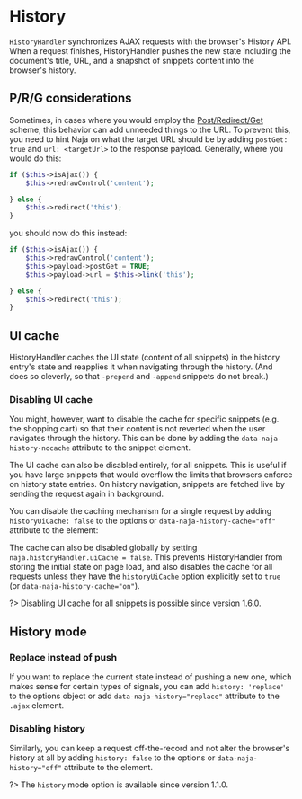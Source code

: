 # History

`HistoryHandler` synchronizes AJAX requests with the browser's History API. When a request finishes, HistoryHandler
pushes the new state including the document's title, URL, and a snapshot of snippets content into the browser's history.


## P/R/G considerations

Sometimes, in cases where you would employ the [Post/Redirect/Get](https://en.wikipedia.org/wiki/Post/Redirect/Get)
scheme, this behavior can add unneeded things to the URL. To prevent this, you need to hint Naja on what the target URL
should be by adding `postGet: true` and `url: <targetUrl>` to the response payload. Generally, where you would do this:

```php
if ($this->isAjax()) {
	$this->redrawControl('content');

} else {
	$this->redirect('this');
}
```

you should now do this instead:

```php
if ($this->isAjax()) {
	$this->redrawControl('content');
	$this->payload->postGet = TRUE;
	$this->payload->url = $this->link('this');

} else {
	$this->redirect('this');
}
```


## UI cache

HistoryHandler caches the UI state (content of all snippets) in the history entry's state and reapplies it when
navigating through the history. (And does so cleverly, so that `-prepend` and `-append` snippets do not break.)

### Disabling UI cache

You might, however, want to disable the cache for specific snippets (e.g. the shopping cart) so that their content is
not reverted when the user navigates through the history. This can be done by adding the `data-naja-history-nocache`
attribute to the snippet element.

The UI cache can also be disabled entirely, for all snippets. This is useful if you have large snippets that would
overflow the limits that browsers enforce on history state entries. On history navigation, snippets are fetched live
by sending the request again in background.

You can disable the caching mechanism for a single request by adding `historyUiCache: false` to the options
or `data-naja-history-cache="off"`  attribute to the element:

The cache can also be disabled globally by setting `naja.historyHandler.uiCache = false`. This prevents HistoryHandler
from storing the initial state on page load, and also disables the cache for all requests unless they have the
`historyUiCache` option explicitly set to `true` (or `data-naja-history-cache="on"`).

?> Disabling UI cache for all snippets is possible since version 1.6.0.


## History mode

### Replace instead of push

If you want to replace the current state instead of pushing a new one, which makes sense for certain types of signals,
you can add `history: 'replace'` to the options object or add `data-naja-history="replace"` attribute to the `.ajax`
element.

### Disabling history

Similarly, you can keep a request off-the-record and not alter the browser's history at all by adding `history: false`
to the options or `data-naja-history="off"` attribute to the element.

?> The `history` mode option is available since version 1.1.0.
